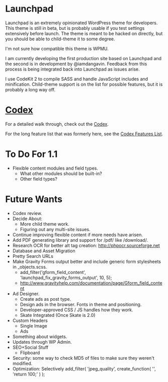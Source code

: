 Launchpad
=========

Launchpad is an extremely opinionated WordPress theme for developers.  This theme is still in beta, but is probably usable if you test settings extensively before launch.  The theme is meant to be hacked on directly, but you should be able to child-theme it to some degree.  

I'm not sure how compatible this theme is WPMU.

I am currently developing the first production site based on Launchpad and the second is in development by @iamdangavin.  Feedback from this process is being integrated back into Launchpad as issues arise.

I use CodeKit 2 to compile SASS and handle JavaScript includes and minification.  Child-theme support is on the list for possible features, but it is probably a long way off.

[Codex](_codex/index.md)
========================

For a detailed walk through, check out the [Codex](_codex/index.md).

For the long feature list that was formerly here, see the [Codex Features List](_codex/features.md).

To Do For 1.1
=============

* Flexible content modules and field types.
  * What other modules should be built-in?
  * Other field types?

Future Wants
============

* Codex review.
* Decide About:
  * More child theme work.
  * Figuring out any multi-site issues.
* Continue improving flexible content if more needs have arisen.
* Add PDF generating library and support for /pdf/ like /download/.
* Research OCR for better alt tag creation: http://phpocr.sourceforge.net
* Database and Asset Migration
* Pretty Search URLs
* Make Gravity Forms output better and include generic form stylesheets in _objects.scss.
  * add_filter('gform_field_content', 'launchpad_fix_gravity_forms_output', 10, 5);
  * http://www.gravityhelp.com/documentation/page/Gform_field_content
* Ad Designer.
  * Create ads as post type.
  * Design ads in the browser.  Fonts in theme and positioning.
  * Developer-approved CSS / JS handles how they work.
  * Skate Integrated (Once Skate is 2.0)
* Custom Headers
  * Single Image
  * Ads
* Something about widgets.
* Updates through WP Admin.
* SEO+Social Stuff
  * Flipboard
* Security: some way to check MD5 of files to make sure they weren't modified.
* Optimization: Selectively add_filter( 'jpeg_quality', create_function( '', 'return 100;' ) );